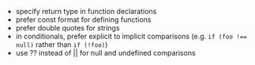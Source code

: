 - specify return type in function declarations
- prefer const format for defining functions
- prefer double quotes for strings
- in conditionals, prefer explicit to implicit comparisons (e.g. `if (foo !== null)` rather than `if (!foo)`)
- use ?? instead of || for null and undefined comparisons
